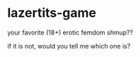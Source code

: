 # lazertits-game

your favorite (18+) erotic femdom shmup??

if it is not, would you tell me which one is?
